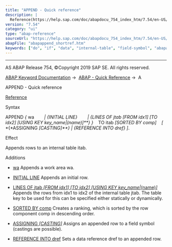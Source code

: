 ```yaml
---
title: "APPEND - Quick reference"
description: |
  Reference(https://help.sap.com/doc/abapdocu_754_index_htm/7.54/en-US/abapappend.htm) Syntax APPEND  wa  INITIAL LINE  LINES OF jtab FROM idx1 TO idx2 USING KEY key_name(name)  TO itab SORTED BY comp  ASSIGNING <fs> CASTING
version: "7.54"
category: "ui"
type: "abap-reference"
sourceUrl: "https://help.sap.com/doc/abapdocu_754_index_htm/7.54/en-US/abapappend_shortref.htm"
abapFile: "abapappend_shortref.htm"
keywords: ["do", "if", "data", "internal-table", "field-symbol", "abapappend", "shortref"]
---
```


* * *

AS ABAP Release 754, ©Copyright 2019 SAP SE. All rights reserved.

[ABAP Keyword Documentation](https://help.sap.com/doc/abapdocu_754_index_htm/7.54/en-US/abenabap.htm) →  [ABAP - Quick Reference](https://help.sap.com/doc/abapdocu_754_index_htm/7.54/en-US/abenabap_shortref.htm) →  A

APPEND - Quick reference

[Reference](https://help.sap.com/doc/abapdocu_754_index_htm/7.54/en-US/abapappend.htm)

Syntax

APPEND *{* wa
       *|* *{*INITIAL LINE*}*
       *|* *{*LINES OF jtab *\[*FROM idx1*\]* *\[*TO idx2*\]* *\[*USING KEY key\_name*|*(name)*\]**}* *}*
   TO itab *\[*SORTED BY comp*\]*
   *\[* *{*ASSIGNING <fs> *\[*CASTING*\]**}* *|* *{*REFERENCE INTO dref*}* *\]*.

Effect

Appends rows to an internal table itab.

Additions

-   [wa](https://help.sap.com/doc/abapdocu_754_index_htm/7.54/en-US/abapappend_linespec.htm)
    Appends a work area wa.
    
-   [INITIAL LINE](https://help.sap.com/doc/abapdocu_754_index_htm/7.54/en-US/abapappend_linespec.htm)
    Appends an initial row.
    
-   [LINES OF jtab *\[*FROM idx1*\]* *\[*TO idx2*\]* *\[*USING KEY key\_name*|*(name)*\]*](https://help.sap.com/doc/abapdocu_754_index_htm/7.54/en-US/abapappend_linespec.htm)
    Appends the rows from idx1 to idx2 of the internal table jtab. The table key to be used for this can be specified either statically or dynamically.
    
-   [SORTED BY comp](https://help.sap.com/doc/abapdocu_754_index_htm/7.54/en-US/abapappend.htm)
    Creates a ranking, which is sorted by the row component comp in descending order.
    
-   [ASSIGNING <fs> *\[*CASTING*\]*](https://help.sap.com/doc/abapdocu_754_index_htm/7.54/en-US/abapappend_result.htm)
    Assigns an appended row to a field symbol <fs> (castings are possible).
    
-   [REFERENCE INTO dref](https://help.sap.com/doc/abapdocu_754_index_htm/7.54/en-US/abapappend_result.htm)
    Sets a data reference dref to an appended row.